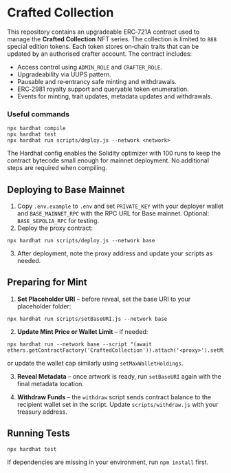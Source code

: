 # Crafted Collection

This repository contains an upgradeable ERC‑721A contract used to manage the **Crafted Collection** NFT series. The collection is limited to `888` special edition tokens. Each token stores on‑chain traits that can be updated by an authorised crafter account. The contract includes:

* Access control using `ADMIN_ROLE` and `CRAFTER_ROLE`.
* Upgradeability via UUPS pattern.
* Pausable and re‑entrancy safe minting and withdrawals.
* ERC‑2981 royalty support and queryable token enumeration.
* Events for minting, trait updates, metadata updates and withdrawals.

### Useful commands

```shell
npx hardhat compile
npx hardhat test
npx hardhat run scripts/deploy.js --network <network>
```

The Hardhat config enables the Solidity optimizer with 100 runs to keep the
contract bytecode small enough for mainnet deployment. No additional steps are
required when compiling.

## Deploying to Base Mainnet

1. Copy `.env.example` to `.env` and set `PRIVATE_KEY` with your deployer wallet and `BASE_MAINNET_RPC` with the RPC URL for Base mainnet. Optional: `BASE_SEPOLIA_RPC` for testing.
2. Deploy the proxy contract:

```shell
npx hardhat run scripts/deploy.js --network base
```

3. After deployment, note the proxy address and update your scripts as needed.

## Preparing for Mint

1. **Set Placeholder URI** – before reveal, set the base URI to your placeholder folder:

```shell
npx hardhat run scripts/setBaseURI.js --network base
```

2. **Update Mint Price or Wallet Limit** – if needed:

```shell
npx hardhat run --network base --script "(await ethers.getContractFactory('CraftedCollection')).attach('<proxy>').setMintPrice(ethers.parseEther('0.05'))"
```

or update the wallet cap similarly using `setMaxWalletHoldings`.

3. **Reveal Metadata** – once artwork is ready, run `setBaseURI` again with the final metadata location.

4. **Withdraw Funds** – the `withdraw` script sends contract balance to the recipient wallet set in the script. Update `scripts/withdraw.js` with your treasury address.

## Running Tests

```shell
npx hardhat test
```

If dependencies are missing in your environment, run `npm install` first.
